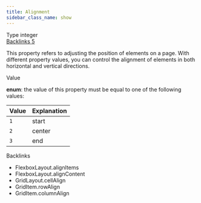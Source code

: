 ```yaml
---
title: Alignment
sidebar_class_name: show
---
```


<div className="section-badges">

<div className="badge type">
        <span className="label">Type</span>
        <span className="value">integer</span>
      </div>

<a href="#backlinks" className="badge backlinks">
          <span className="label">Backlinks</span>
          <span className="value">5</span>
        </a>

</div>

This property refers to adjusting the position of elements on a page. With different property values, you can control the alignment of elements in both horizontal and vertical directions.

<div className="property-item">

Value

<div className="value-description">

**enum**: the value of this property must be equal to one of the following values:

| Value | Explanation                                    |
| :---- | :--------------------------------------------- |
| `1`   | <div className="enum-description">start</div>  |
| `2`   | <div className="enum-description">center</div> |
| `3`   | <div className="enum-description">end</div>    |

</div>

</div>

<div id="backlinks" className="section-backlinks">

<div className="backlinks-title">Backlinks</div>

<ul className="backlinks-list">

<li className="backlink">
      <Link to='/specs/layout/flexbox-layout#alignitems'>FlexboxLayout.alignItems</Link>
      </li>

<li className="backlink">
      <Link to='/specs/layout/flexbox-layout#aligncontent'>FlexboxLayout.alignContent</Link>
      </li>

<li className="backlink">
      <Link to='/specs/layout/grid-layout#cellalign'>GridLayout.cellAlign</Link>
      </li>

<li className="backlink">
      <Link to='/specs/layout/grid-item#rowalign'>GridItem.rowAlign</Link>
      </li>

<li className="backlink">
      <Link to='/specs/layout/grid-item#columnalign'>GridItem.columnAlign</Link>
      </li>

</ul>

</div>
